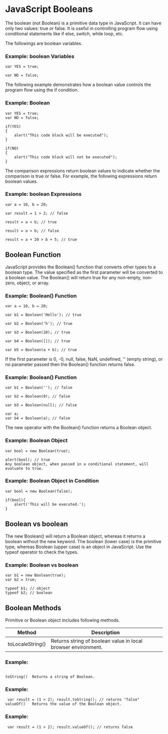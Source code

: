 # JavaScript Booleans
The boolean (not Boolean) is a primitive data type in JavaScript. It can have only two values: true or false. It is useful in controlling program flow using conditional statements like if else, switch, while loop, etc.

The followings are boolean variables.

### Example: boolean Variables
```
var YES = true;

var NO = false;
```

The following example demonstrates how a boolean value controls the program flow using the if condition.

### Example: Boolean
```
var YES = true;
var NO = false;

if(YES)
{
    alert("This code block will be executed");
}

if(NO)
{
    alert("This code block will not be executed");
}
```

The comparison expressions return boolean values to indicate whether the comparison is true or false. For example, the following expressions return boolean values.

### Example: boolean Expressions 
```
var a = 10, b = 20;

var result = 1 > 2; // false

result = a < b; // true

result = a > b; // false

result = a + 20 > b + 5; // true
```

## Boolean Function
JavaScript provides the Boolean() function that converts other types to a boolean type. The value specified as the first parameter will be converted to a boolean value. The Boolean() will return true for any non-empty, non-zero, object, or array.

### Example: Boolean() Function
```
var a = 10, b = 20;

var b1 = Boolean('Hello'); // true

var b2 = Boolean('h'); // true

var b3 = Boolean(10); // true

var b4 = Boolean([]); // true

var b5 = Boolean(a + b); // true
```

If the first parameter is 0, -0, null, false, NaN, undefined, '' (empty string), or no parameter passed then the Boolean() function returns false.

### Example: Boolean() Function
```
var b1 = Boolean(''); // false

var b2 = Boolean(0); // false

var b3 = Boolean(null); // false

var a;
var b4 = Boolean(a); // false
```

The new operator with the Boolean() function returns a Boolean object.

### Example: Boolean Object
```
var bool = new Boolean(true);

alert(bool); // true
Any boolean object, when passed in a conditional statement, will evaluate to true.
```
### Example: Boolean Object in Condition
```
var bool = new Boolean(false);

if(bool){
    alert('This will be executed.');
}
```
## Boolean vs boolean
The new Boolean() will return a Boolean object, whereas it returns a boolean without the new keyword. The boolean (lower case) is the primitive type, whereas Boolean (upper case) is an object in JavaScript. Use the typeof operator to check the types.

### Example: Boolean vs boolean
```
var b1 = new Boolean(true);
var b2 = true;

typeof b1; // object
typeof b2; // boolean
```
## Boolean Methods
Primitive or Boolean object includes following methods.

|Method|	Description|
|-----|----|
|toLocaleString()|	Returns string of boolean value in local browser environment.|

### Example:
``` var result = (1 > 2); result.toLocaleString(); // returns "false"

toString()	Returns a string of Boolean.
```

### Example:
```
 var result = (1 > 2); result.toString(); // returns "false"
valueOf()	Returns the value of the Boolean object.
```

### Example:
```
 var result = (1 > 2); result.valueOf(); // returns false
 ```